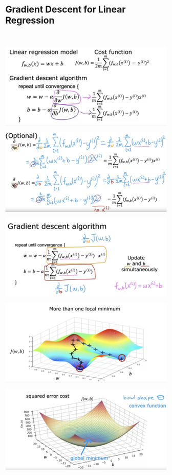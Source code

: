 # Gradient Descent for Linear Regression

<br>
<br>

![](https://github.com/dystaSatria/Machine-Learning/blob/main/Supervised%20Machine%20Learning%20Regression%20and%20Classification/Gradient%20Descent%20For%20Linear%20Regression/Screenshot%202024-02-10%20at%2016.36.00.png)



![](https://github.com/dystaSatria/Machine-Learning/blob/main/Supervised%20Machine%20Learning%20Regression%20and%20Classification/Gradient%20Descent%20For%20Linear%20Regression/Screenshot%202024-02-10%20at%2016.39.37.png)


![](https://github.com/dystaSatria/Machine-Learning/blob/main/Supervised%20Machine%20Learning%20Regression%20and%20Classification/Gradient%20Descent%20For%20Linear%20Regression/Screenshot%202024-02-10%20at%2016.41.59.png)

![](https://github.com/dystaSatria/Machine-Learning/blob/main/Supervised%20Machine%20Learning%20Regression%20and%20Classification/Gradient%20Descent%20For%20Linear%20Regression/Screenshot%202024-02-10%20at%2016.46.16.png)


![](https://github.com/dystaSatria/Machine-Learning/blob/main/Supervised%20Machine%20Learning%20Regression%20and%20Classification/Gradient%20Descent%20For%20Linear%20Regression/Screenshot%202024-02-10%20at%2016.55.09.png)
